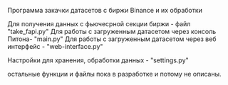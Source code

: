 Программа закачки датасетов с биржи Binance и их обработки

Для получения данных с фьючесрной секции биржи - файл "take_fapi.py"
Для работы с загруженным датасетом через консоль Питона- "main.py"
Для работы с загруженным датасетом через веб интерфейс - "web-interface.py"

Настройки для хранения, обработки данных - "settings.py"

остальные функции и файлы пока в разработке и потому не описаны.